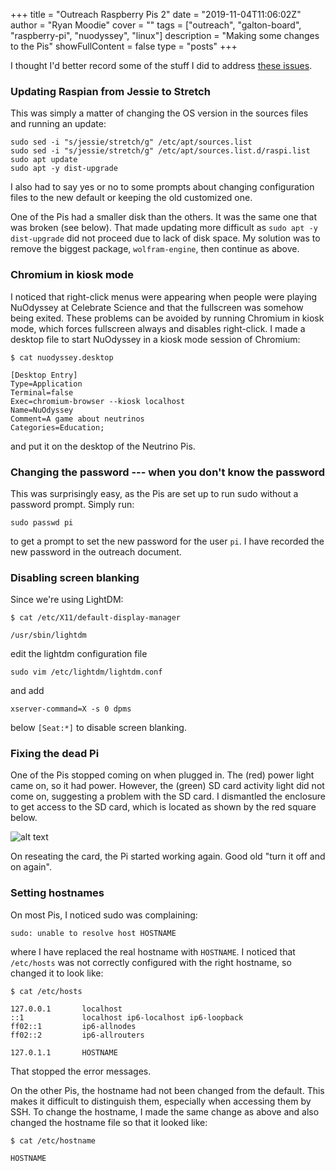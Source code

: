 +++
title = "Outreach Raspberry Pis 2"
date = "2019-11-04T11:06:02Z"
author = "Ryan Moodie"
cover = ""
tags = ["outreach", "galton-board", "raspberry-pi", "nuodyssey", "linux"]
description = "Making some changes to the Pis"
showFullContent = false
type = "posts"
+++

I thought I'd better record some of the stuff I did to address [these issues](https://github.com/eidoom/GaltonBoard/issues/14).

### Updating Raspian from Jessie to Stretch

This was simply a matter of changing the OS version in the sources files and running an update:

```shell
sudo sed -i "s/jessie/stretch/g" /etc/apt/sources.list
sudo sed -i "s/jessie/stretch/g" /etc/apt/sources.list.d/raspi.list
sudo apt update
sudo apt -y dist-upgrade
```

I also had to say yes or no to some prompts about changing configuration files to the new default or keeping the old customized one.

One of the Pis had a smaller disk than the others.
It was the same one that was broken (see below).
That made updating more difficult as `sudo apt -y dist-upgrade` did not proceed due to lack of disk space.
My solution was to remove the biggest package, `wolfram-engine`, then continue as above.

### Chromium in kiosk mode

I noticed that right-click menus were appearing when people were playing NuOdyssey at Celebrate Science and that the fullscreen was somehow being exited. 
These problems can be avoided by running Chromium in kiosk mode, which forces fullscreen always and disables right-click.
I made a desktop file to start NuOdyssey in a kiosk mode session of Chromium:

```
$ cat nuodyssey.desktop
```
```
[Desktop Entry]
Type=Application
Terminal=false
Exec=chromium-browser --kiosk localhost
Name=NuOdyssey
Comment=A game about neutrinos
Categories=Education;
``` 

and put it on the desktop of the Neutrino Pis.

### Changing the password --- when you don't know the password

This was surprisingly easy, as the Pis are set up to run sudo without a password prompt. Simply run:

```shell
sudo passwd pi
```

to get a prompt to set the new password for the user `pi`.
I have recorded the new password in the outreach document.

### Disabling screen blanking

Since we're using LightDM:

```
$ cat /etc/X11/default-display-manager
```
```
/usr/sbin/lightdm
```

edit the lightdm configuration file

```shell
sudo vim /etc/lightdm/lightdm.conf
```

and add 

```
xserver-command=X -s 0 dpms
```

below `[Seat:*]` to disable screen blanking.

### Fixing the dead Pi

One of the Pis stopped coming on when plugged in.
The (red) power light came on, so it had power.
However, the (green) SD card activity light did not come on, suggesting a problem with the SD card.
I dismantled the enclosure to get access to the SD card, which is located as shown by the red square below.

![alt text](../../img/raspi.jpg) 

On reseating the card, the Pi started working again.
Good old "turn it off and on again".

### Setting hostnames

On most Pis, I noticed sudo was complaining:

```shell
sudo: unable to resolve host HOSTNAME
```

where I have replaced the real hostname with `HOSTNAME`.
I noticed that `/etc/hosts` was not correctly configured with the right hostname, so changed it to look like:

```
$ cat /etc/hosts
```
```
127.0.0.1       localhost
::1             localhost ip6-localhost ip6-loopback
ff02::1         ip6-allnodes
ff02::2         ip6-allrouters

127.0.1.1       HOSTNAME
```

That stopped the error messages.

On the other Pis, the hostname had not been changed from the default.
This makes it difficult to distinguish them, especially when accessing them by SSH.
To change the hostname, I made the same change as above and also changed the hostname file so that it looked like:

```
$ cat /etc/hostname
```
```
HOSTNAME
```
